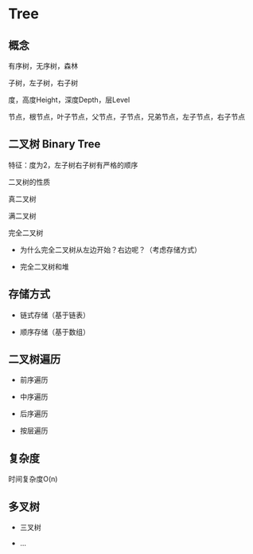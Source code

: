# Tree

## 概念

有序树，无序树，森林

子树，左子树，右子树

度，高度Height，深度Depth，层Level

节点，根节点，叶子节点，父节点，子节点，兄弟节点，左子节点，右子节点

## 二叉树 Binary Tree

特征：度为2，左子树右子树有严格的顺序

二叉树的性质

真二叉树

满二叉树

完全二叉树

- 为什么完全二叉树从左边开始？右边呢？（考虑存储方式）

- 完全二叉树和堆

## 存储方式

- 链式存储（基于链表）

- 顺序存储（基于数组）

## 二叉树遍历

- 前序遍历

- 中序遍历

- 后序遍历

- 按层遍历

## 复杂度

时间复杂度O(n)

## 多叉树

- 三叉树

- ...

